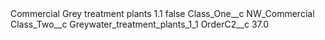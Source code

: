 <?xml version="1.0" encoding="UTF-8"?>
<CustomMetadata xmlns="http://soap.sforce.com/2006/04/metadata" xmlns:xsi="http://www.w3.org/2001/XMLSchema-instance" xmlns:xsd="http://www.w3.org/2001/XMLSchema">
    <label>Commercial Grey treatment plants 1.1</label>
    <protected>false</protected>
    <values>
        <field>Class_One__c</field>
        <value xsi:type="xsd:string">NW_Commercial</value>
    </values>
    <values>
        <field>Class_Two__c</field>
        <value xsi:type="xsd:string">Greywater_treatment_plants_1_1</value>
    </values>
    <values>
        <field>OrderC2__c</field>
        <value xsi:type="xsd:double">37.0</value>
    </values>
</CustomMetadata>
